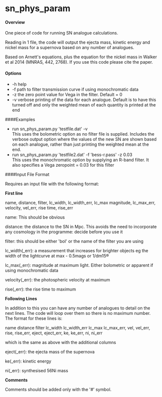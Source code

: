 sn_phys_param
=============

#### Overview

One piece of code for running SN analogue calculations.

Reading in 1 file, the code will output the ejecta mass, kinetic energy and nickel mass for a supernova based on any number of analogues.

Based on Arnett's equations, plus the equation for the nickel mass in Walker et al 2014 (MNRAS, 442, 2768).  If you use this code please cite the paper.

#### Options

- -h help
- -f path to filter transmission curve if using monochromatic data
- -z the zero point value for Vega in the filter.  Default = 0
- -v verbose printing of the data for each analogue. Default is to have this turned off and only the weighted mean of each quantity is printed at the end

####Examples

- run sn_phys_param.py 'testfile.dat' -v  
This uses the bolometric option as no filter file is supplied.  Includes the verbose output option where the values of the new SN are shown based on each analogue, rather than just printing the weighted mean at the end.
- run sn_phys_param.py 'testfile2.dat' -f 'bess-r.pass' -z 0.03  
This uses the monochromatic option by supplying an R-band filter. It also specifies a Vega zeropoint = 0.03 for this filter

####Input File Format

Requires an input file with the following format:

**First line**

name, distance, filter, lc_width, lc_width_err, lc_max magnitude, lc_max_err, velocity, vel_err, rise time, rise_err

name: This should be obvious

distance: the distance to the SN in Mpc.  This avoids the need to incorporate any cosmology in the programme: decide before you use it

filter: this should be either 'bol' or the name of the filter you are using

lc_width(_err): a measurement that increases for brighter objects eg the width of the lightcurve at max - 0.5mags or 1/dm15®

lc_max(_err): magnitude at maximum light.  Either bolometric or apparent if using monochromatic data

velocity(_err): the photospheric velocity at maximum

rise(_err): the rise time to maximum

**Following Lines**

In addition to this you can have any number of analogues to detail on the next lines.  The code will loop over them so there is no maximum number.  The format for these lines is:

name distance filter lc_width lc_width_err lc_max lc_max_err, vel, vel_err, rise, rise_err, eject, eject_err, ke, ke_err, ni, ni_err

which is the same as above with the additional columns

eject(_err): the ejecta mass of the supernova

ke(_err): kinetic energy

ni(_err): synthesised 56Ni mass

**Comments**

Comments should be added only with the '#' symbol.

